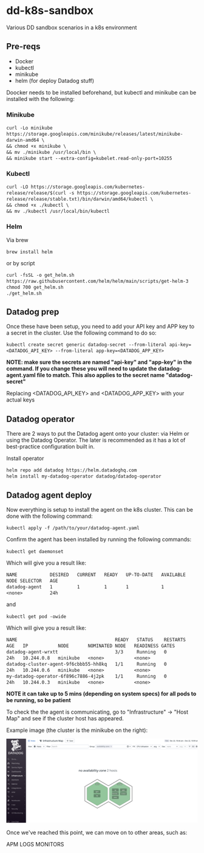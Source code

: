 # dd-k8s-sandbox
Various DD sandbox scenarios in a k8s environment

## Pre-reqs
- Docker
- kubectl
- minikube
- helm (for deploy Datadog stuff)

Doocker needs to be installed beforehand, but kubectl and minikube can be installed with the following:

### Minikube
```
curl -Lo minikube https://storage.googleapis.com/minikube/releases/latest/minikube-darwin-amd64 \
&& chmod +x minikube \
&& mv ./minikube /usr/local/bin \
&& minikube start --extra-config=kubelet.read-only-port=10255
```

### Kubectl
```
curl -LO https://storage.googleapis.com/kubernetes-release/release/$(curl -s https://storage.googleapis.com/kubernetes-release/release/stable.txt)/bin/darwin/amd64/kubectl \
&& chmod +x ./kubectl \
&& mv ./kubectl /usr/local/bin/kubectl
```

### Helm

Via brew
```
brew install helm
```

or by script
```
curl -fsSL -o get_helm.sh https://raw.githubusercontent.com/helm/helm/main/scripts/get-helm-3
chmod 700 get_helm.sh
./get_helm.sh
```

## Datadog prep

Once these have been setup, you need to add your API key and APP key to a secret in the cluster. Use the following command to do so:

```
kubectl create secret generic datadog-secret --from-literal api-key=<DATADOG_API_KEY> --from-literal app-key=<DATADOG_APP_KEY>
```
**NOTE: make sure the secrets are named "api-key" and "app-key" in the command. If you change these you will need to update the datadog-agent.yaml file to match. This also applies to the secret name "datadog-secret"**

Replacing <DATADOG_API_KEY> and <DATADOG_APP_KEY> with your actual keys

## Datadog operator

There are 2 ways to put the Datadog agent onto your cluster: via Helm or using the Datadog Operator. The later is recommended as it has a lot of best-practice configuration built in.

Install operator
```
helm repo add datadog https://helm.datadoghq.com
helm install my-datadog-operator datadog/datadog-operator
```

## Datadog agent deploy

Now everything is setup to install the agent on the k8s cluster. This can be done with the following command:

```
kubectl apply -f /path/to/your/datadog-agent.yaml
```

Confirm the agent has been installed by running the following commands:


`kubectl get daemonset` 

Which will give you a result like:

```
NAME            DESIRED   CURRENT   READY   UP-TO-DATE   AVAILABLE   NODE SELECTOR   AGE
datadog-agent   1         1         1       1            1           <none>          24h
```

and

`kubectl get pod -owide`

Which will give you a result like:

```
NAME                                    READY   STATUS    RESTARTS   AGE   IP           NODE       NOMINATED NODE   READINESS GATES
datadog-agent-wrxtt                     3/3     Running   0          24h   10.244.0.8   minikube   <none>           <none>
datadog-cluster-agent-9f6cbbb55-hh8kq   1/1     Running   0          24h   10.244.0.6   minikube   <none>           <none>
my-datadog-operator-6f896c7886-4j2pk    1/1     Running   0          24h   10.244.0.3   minikube   <none>           <none>
```

**NOTE it can take up to 5 mins (depending on system specs) for all pods to be running, so be patient**

To check the the agent is communicating, go to "Infrastructure" -> "Host Map" and see if the cluster host has appeared.

Example image (the cluster is the minikube on the right):

![Host map](/images/host_map.png)

Once we've reached this point, we can move on to other areas, such as:

APM
LOGS
MONITORS
